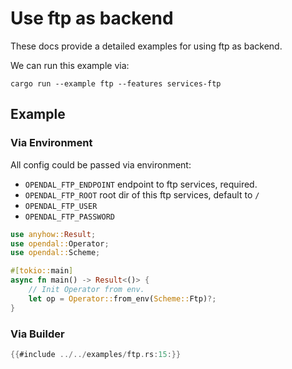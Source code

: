 # Use ftp as backend

These docs provide a detailed examples for using ftp as backend.

We can run this example via:

```shell
cargo run --example ftp --features services-ftp
```

## Example

### Via Environment

All config could be passed via environment:

- `OPENDAL_FTP_ENDPOINT` endpoint to ftp services, required.
- `OPENDAL_FTP_ROOT` root dir of this ftp services, default to `/`
- `OPENDAL_FTP_USER`
- `OPENDAL_FTP_PASSWORD`

```rust
use anyhow::Result;
use opendal::Operator;
use opendal::Scheme;

#[tokio::main]
async fn main() -> Result<()> {
    // Init Operator from env.
    let op = Operator::from_env(Scheme::Ftp)?;
}
```

### Via Builder

```rust
{{#include ../../examples/ftp.rs:15:}}
```
